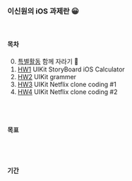 ### 이신원의 iOS 과제란 😀
<br>

#### 목차
0. [특별활동](https://docs.google.com/presentation/d/1tuxv53vE89UZiqmKPg2ephDvh1GtVUVPBnBSay7bYXA/edit#slide=id.p) 함께 자라기 🌱
1. [HW1](https://github.com/2nd-PARD-iOS-PART/iOS_LeeShinwon/wiki/HW1) UIKit StoryBoard iOS Calculator
2. [HW2](https://github.com/2nd-PARD-iOS-PART/iOS_LeeShinwon/wiki/HW2) UIKit grammer
3. [HW3](https://github.com/2nd-PARD-iOS-PART/iOS_LeeShinwon/wiki/HW3) UIKit Netflix clone coding #1
4. [HW4](https://github.com/2nd-PARD-iOS-PART/iOS_LeeShinwon/wiki/HW4) UIKit Netflix clone coding #2

<br><br>
#### 목표


<br><br>
#### 기간


